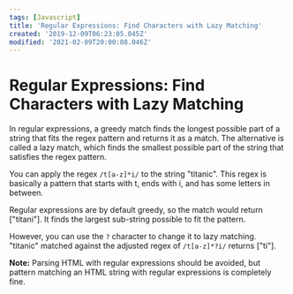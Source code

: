 ```yaml
---
tags: [Javascript]
title: 'Regular Expressions: Find Characters with Lazy Matching'
created: '2019-12-09T06:23:05.045Z'
modified: '2021-02-09T20:00:08.046Z'
---
```


Regular Expressions: Find Characters with Lazy Matching
=======================================================

In regular expressions, a greedy match finds the longest possible part of a string that fits the regex pattern and returns it as a match. The alternative is called a lazy match, which finds the smallest possible part of the string that satisfies the regex pattern.

You can apply the regex ```/t[a-z]*i/``` to the string "titanic". This regex is basically a pattern that starts with t, ends with i, and has some letters in between.

Regular expressions are by default greedy, so the match would return ["titani"]. It finds the largest sub-string possible to fit the pattern.

However, you can use the ```?``` character to change it to lazy matching. "titanic" matched against the adjusted regex of ```/t[a-z]*?i/``` returns ["ti"].

**Note:**
Parsing HTML with regular expressions should be avoided, but pattern matching an HTML string with regular expressions is completely fine.
